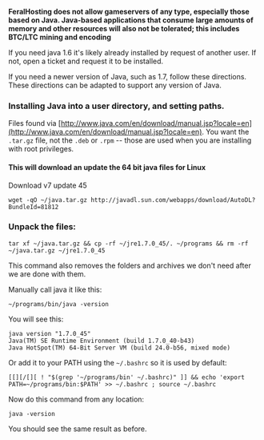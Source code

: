 
**FeralHosting does not allow gameservers of any type, especially those based on Java.  Java-based applications that consume large amounts of memory and other resources will also not be tolerated; this includes BTC/LTC mining and encoding**

If you need java 1.6 it's likely already installed by request of another user. If not, open a ticket and request it to be installed.

If you need a newer version of Java, such as 1.7, follow these directions. These directions can be adapted to support any version of Java.
    
### Installing Java into a user directory, and setting paths.

Files found via [http://www.java.com/en/download/manual.jsp?locale=en](http://www.java.com/en/download/manual.jsp?locale=en). You want the `.tar.gz` file, not the `.deb` or `.rpm` -- those are used when you are installing with root privileges.
     
#### This will download an update the 64 bit java files for Linux

Download v7 update 45
     
~~~
wget -qO ~/java.tar.gz http://javadl.sun.com/webapps/download/AutoDL?BundleId=81812
~~~

### Unpack the files:

~~~
tar xf ~/java.tar.gz && cp -rf ~/jre1.7.0_45/. ~/programs && rm -rf ~/java.tar.gz ~/jre1.7.0_45
~~~

This command also removes the folders and archives we don't need after we are done with them.

Manually call java it like this:

~~~
~/programs/bin/java -version
~~~

You will see this:

~~~
java version "1.7.0_45"
Java(TM) SE Runtime Environment (build 1.7.0_40-b43)
Java HotSpot(TM) 64-Bit Server VM (build 24.0-b56, mixed mode)
~~~

Or add it to your PATH using the `~/.bashrc` so it is used by default:

~~~
[[][/[][ ! "$(grep '~/programs/bin' ~/.bashrc)" ]] && echo 'export PATH=~/programs/bin:$PATH' >> ~/.bashrc ; source ~/.bashrc
~~~

Now do this command from any location:

~~~
java -version
~~~

You should see the same result as before.



